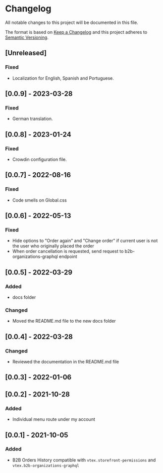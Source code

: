 # Changelog

All notable changes to this project will be documented in this file.

The format is based on [Keep a Changelog](http://keepachangelog.com/en/1.0.0/)
and this project adheres to [Semantic Versioning](http://semver.org/spec/v2.0.0.html).

## [Unreleased]

### Fixed

- Localization for English, Spanish and Portuguese.

## [0.0.9] - 2023-03-28

### Fixed

- German translation.

## [0.0.8] - 2023-01-24

### Fixed

- Crowdin configuration file.

## [0.0.7] - 2022-08-16

### Fixed

- Code smells on Global.css

## [0.0.6] - 2022-05-13

### Fixed

- Hide options to "Order again" and "Change order" if current user is not the user who originally placed the order
- When order cancellation is requested, send request to b2b-organizations-graphql endpoint

## [0.0.5] - 2022-03-29

### Added

- docs folder

### Changed

- Moved the README.md file to the new docs folder

## [0.0.4] - 2022-03-28

### Changed

- Reviewed the documentation in the README.md file

## [0.0.3] - 2022-01-06

## [0.0.2] - 2021-10-28

### Added

- Individual menu route under my account

## [0.0.1] - 2021-10-05

### Added

- B2B Orders History compatible with `vtex.storefront-permissions` and `vtex.b2b-organizations-graphql`
